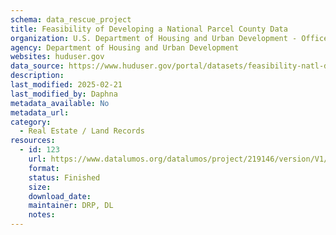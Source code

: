 ```yaml
---
schema: data_rescue_project 
title: Feasibility of Developing a National Parcel County Data
organization: U.S. Department of Housing and Urban Development - Office of Policy Development and Research
agency: Department of Housing and Urban Development
websites: huduser.gov
data_source: https://www.huduser.gov/portal/datasets/feasibility-natl-db.html
description: 
last_modified: 2025-02-21
last_modified_by: Daphna
metadata_available: No
metadata_url: 
category:
  - Real Estate / Land Records
resources:
  - id: 123
    url: https://www.datalumos.org/datalumos/project/219146/version/V1/view
    format: 
    status: Finished
    size: 
    download_date: 
    maintainer: DRP, DL
    notes: 
---
```


